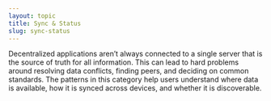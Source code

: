 ```yaml
---
layout: topic
title: Sync & Status
slug: sync-status
---
```


Decentralized applications aren’t always connected to a single server that is the source of truth for all information. This can lead to hard problems around resolving data conflicts, finding peers, and deciding on common standards. The patterns in this category help users understand where data is available, how it is synced across devices, and whether it is discoverable.
